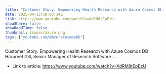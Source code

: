 ```yaml
---
title: "Customer Story: Empowering Health Research with Azure Cosmos DB"
date: 2025-04-15T18:00:34Z
link: https://www.youtube.com/watch?v=XdRM8tEpEzU
showShare: false
showReadTime: false
thumbnail: images/azure.png
tags: ["youtube.com/@AzureCosmosDB"]
---
```

Customer Story: Empowering Health Research with Azure Cosmos DB Harpreet Gill, Senior Manager of Research Software ...

- Link to article: https://www.youtube.com/watch?v=XdRM8tEpEzU